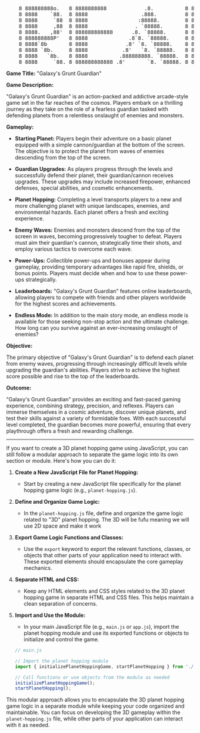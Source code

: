 <pre>                                                                  ____             
    8 888888888o.   8 8888888888            .8.          8 888888888o.                        ,8.       ,8.          8 8888888888   
    8 8888    `88.  8 8888                 .888.         8 8888    `^888.                    ,888.     ,888.         8 8888         
    8 8888     `88  8 8888                :88888.        8 8888        `88.                 .`8888.   .`8888.        8 8888         
    8 8888     ,88  8 8888               . `88888.       8 8888         `88                ,8.`8888. ,8.`8888.       8 8888         
    8 8888.   ,88'  8 888888888888      .8. `88888.      8 8888          88               ,8'8.`8888,8^8.`8888.      8 888888888888 
    8 888888888P'   8 8888             .8`8. `88888.     8 8888          88              ,8' `8.`8888' `8.`8888.     8 8888         
    8 8888`8b       8 8888            .8' `8. `88888.    8 8888         ,88             ,8'   `8.`88'   `8.`8888.    8 8888         
    8 8888 `8b.     8 8888           .8'   `8. `88888.   8 8888        ,88'            ,8'     `8.`'     `8.`8888.   8 8888         
    8 8888   `8b.   8 8888          .888888888. `88888.  8 8888    ,o88P'             ,8'       `8        `8.`8888.  8 8888         
    8 8888     `88. 8 888888888888 .8'       `8. `88888. 8 888888888P'               ,8'         `         `8.`8888. 8 888888888888  
</pre>
                                                                                                                         
                                                                                                                              
**Game Title:** "Galaxy's Grunt Guardian"

**Game Description:**

"Galaxy's Grunt Guardian" is an action-packed and addictive arcade-style game set in the far reaches of the cosmos. Players embark on a thrilling journey as they take on the role of a fearless guardian tasked with defending planets from a relentless onslaught of enemies and monsters.

**Gameplay:**

- **Starting Planet:** Players begin their adventure on a basic planet equipped with a simple cannon/guardian at the bottom of the screen. The objective is to protect the planet from waves of enemies descending from the top of the screen.

- **Guardian Upgrades:** As players progress through the levels and successfully defend their planet, their guardian/cannon receives upgrades. These upgrades may include increased firepower, enhanced defenses, special abilities, and cosmetic enhancements.

- **Planet Hopping:** Completing a level transports players to a new and more challenging planet with unique landscapes, enemies, and environmental hazards. Each planet offers a fresh and exciting experience.

- **Enemy Waves:** Enemies and monsters descend from the top of the screen in waves, becoming progressively tougher to defeat. Players must aim their guardian's cannon, strategically time their shots, and employ various tactics to overcome each wave.

- **Power-Ups:** Collectible power-ups and bonuses appear during gameplay, providing temporary advantages like rapid fire, shields, or bonus points. Players must decide when and how to use these power-ups strategically.

- **Leaderboards:** "Galaxy's Grunt Guardian" features online leaderboards, allowing players to compete with friends and other players worldwide for the highest scores and achievements.

- **Endless Mode:** In addition to the main story mode, an endless mode is available for those seeking non-stop action and the ultimate challenge. How long can you survive against an ever-increasing onslaught of enemies?

**Objective:**

The primary objective of "Galaxy's Grunt Guardian" is to defend each planet from enemy waves, progressing through increasingly difficult levels while upgrading the guardian's abilities. Players strive to achieve the highest score possible and rise to the top of the leaderboards.

**Outcome:**

"Galaxy's Grunt Guardian" provides an exciting and fast-paced gaming experience, combining strategy, precision, and reflexes. Players can immerse themselves in a cosmic adventure, discover unique planets, and test their skills against a variety of formidable foes. With each successful level completed, the guardian becomes more powerful, ensuring that every playthrough offers a fresh and rewarding challenge.

-----------------------------------------------------------------------------------------------------------------------------------------------------------------------------------------------------------------------------------------------------------------------------------

If you want to create a 3D planet hopping game using JavaScript, you can still follow a modular approach to separate the game logic into its own section or module. Here's how you can do it:

1. **Create a New JavaScript File for Planet Hopping:**
   - Start by creating a new JavaScript file specifically for the planet hopping game logic (e.g., `planet-hopping.js`).

2. **Define and Organize Game Logic:**
   - In the `planet-hopping.js` file, define and organize the game logic related to "3D" planet hopping. The 3D will be fufu meaning we will use 2D space and make it work 

3. **Export Game Logic Functions and Classes:**
   - Use the `export` keyword to export the relevant functions, classes, or objects that other parts of your application need to interact with. These exported elements should encapsulate the core gameplay mechanics.

4. **Separate HTML and CSS:**
   - Keep any HTML elements and CSS styles related to the 3D planet hopping game in separate HTML and CSS files. This helps maintain a clean separation of concerns.

5. **Import and Use the Module:**
   - In your main JavaScript file (e.g., `main.js` or `app.js`), import the planet hopping module and use its exported functions or objects to initialize and control the game.

   ```javascript
   // main.js

   // Import the planet hopping module
   import { initializePlanetHoppingGame, startPlanetHopping } from './planet-hopping.js';

   // Call functions or use objects from the module as needed
   initializePlanetHoppingGame();
   startPlanetHopping();
   ```

This modular approach allows you to encapsulate the 3D planet hopping game logic in a separate module while keeping your code organized and maintainable. You can focus on developing the 3D gameplay within the `planet-hopping.js` file, while other parts of your application can interact with it as needed.